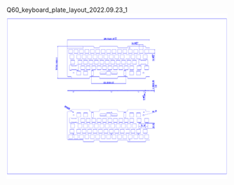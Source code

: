 <br/>Q60_keyboard_plate_layout_2022.09.23_1<br/>![image](./Q60_keyboard_plate_layout_2022.09.23_1.png)<br/>
